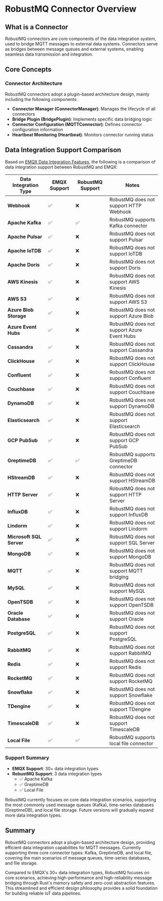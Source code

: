 # RobustMQ Connector Overview

## What is a Connector

RobustMQ connectors are core components of the data integration system, used to bridge MQTT messages to external data systems. Connectors serve as bridges between message queues and external systems, enabling seamless data transmission and integration.

## Core Concepts

### Connector Architecture

RobustMQ connectors adopt a plugin-based architecture design, mainly including the following components:

- **Connector Manager (ConnectorManager)**: Manages the lifecycle of all connectors
- **Bridge Plugin (BridgePlugin)**: Implements specific data bridging logic
- **Connector Configuration (MQTTConnector)**: Defines connector configuration information
- **Heartbeat Monitoring (Heartbeat)**: Monitors connector running status

## Data Integration Support Comparison

Based on [EMQX Data Integration Features](https://docs.emqx.com/zh/emqx/latest/getting-started/feature-comparison.html#%E6%95%B0%E6%8D%AE%E9%9B%86%E6%88%90), the following is a comparison of data integration support between RobustMQ and EMQX:

| Data Integration Type | EMQX Support | RobustMQ Support | Notes |
|----------------------|--------------|------------------|-------|
| **Webhook** | ✅ | ❌ | RobustMQ does not support HTTP Webhook |
| **Apache Kafka** | ✅ | ✅ | RobustMQ supports Kafka connector |
| **Apache Pulsar** | ✅ | ❌ | RobustMQ does not support Pulsar |
| **Apache IoTDB** | ✅ | ❌ | RobustMQ does not support IoTDB |
| **Apache Doris** | ✅ | ❌ | RobustMQ does not support Doris |
| **AWS Kinesis** | ✅ | ❌ | RobustMQ does not support AWS Kinesis |
| **AWS S3** | ✅ | ❌ | RobustMQ does not support AWS S3 |
| **Azure Blob Storage** | ✅ | ❌ | RobustMQ does not support Azure Blob |
| **Azure Event Hubs** | ✅ | ❌ | RobustMQ does not support Azure Event Hubs |
| **Cassandra** | ✅ | ❌ | RobustMQ does not support Cassandra |
| **ClickHouse** | ✅ | ❌ | RobustMQ does not support ClickHouse |
| **Confluent** | ✅ | ❌ | RobustMQ does not support Confluent |
| **Couchbase** | ✅ | ❌ | RobustMQ does not support Couchbase |
| **DynamoDB** | ✅ | ❌ | RobustMQ does not support DynamoDB |
| **Elasticsearch** | ✅ | ❌ | RobustMQ does not support Elasticsearch |
| **GCP PubSub** | ✅ | ❌ | RobustMQ does not support GCP PubSub |
| **GreptimeDB** | ✅ | ✅ | RobustMQ supports GreptimeDB connector |
| **HStreamDB** | ✅ | ❌ | RobustMQ does not support HStreamDB |
| **HTTP Server** | ✅ | ❌ | RobustMQ does not support HTTP Server |
| **InfluxDB** | ✅ | ❌ | RobustMQ does not support InfluxDB |
| **Lindorm** | ✅ | ❌ | RobustMQ does not support Lindorm |
| **Microsoft SQL Server** | ✅ | ❌ | RobustMQ does not support SQL Server |
| **MongoDB** | ✅ | ❌ | RobustMQ does not support MongoDB |
| **MQTT** | ✅ | ❌ | RobustMQ does not support MQTT bridging |
| **MySQL** | ✅ | ❌ | RobustMQ does not support MySQL |
| **OpenTSDB** | ✅ | ❌ | RobustMQ does not support OpenTSDB |
| **Oracle Database** | ✅ | ❌ | RobustMQ does not support Oracle |
| **PostgreSQL** | ✅ | ❌ | RobustMQ does not support PostgreSQL |
| **RabbitMQ** | ✅ | ❌ | RobustMQ does not support RabbitMQ |
| **Redis** | ✅ | ❌ | RobustMQ does not support Redis |
| **RocketMQ** | ✅ | ❌ | RobustMQ does not support RocketMQ |
| **Snowflake** | ✅ | ❌ | RobustMQ does not support Snowflake |
| **TDengine** | ✅ | ❌ | RobustMQ does not support TDengine |
| **TimescaleDB** | ✅ | ❌ | RobustMQ does not support TimescaleDB |
| **Local File** | ✅ | ✅ | RobustMQ supports local file connector |

### Support Summary

- **EMQX Support**: 30+ data integration types
- **RobustMQ Support**: 3 data integration types
  - ✅ Apache Kafka
  - ✅ GreptimeDB  
  - ✅ Local File

RobustMQ currently focuses on core data integration scenarios, supporting the most commonly used message queues (Kafka), time-series databases (GreptimeDB), and local file storage. Future versions will gradually expand more data integration types.

## Summary

RobustMQ connectors adopt a plugin-based architecture design, providing efficient data integration capabilities for MQTT messages. Currently supporting three core connector types: Kafka, GreptimeDB, and local file, covering the main scenarios of message queues, time-series databases, and file storage.

Compared to EMQX's 30+ data integration types, RobustMQ focuses on core scenarios, achieving high-performance and high-reliability message bridging through Rust's memory safety and zero-cost abstraction features. This streamlined and efficient design philosophy provides a solid foundation for building reliable IoT data pipelines.
